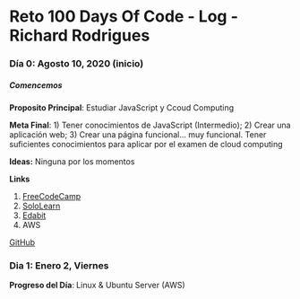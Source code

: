 # Reto 100 Days Of Code - Log - Richard Rodrigues

### Día 0: Agosto 10, 2020 (inicio)
##### Comencemos

**Proposito Principal**: Estudiar JavaScript y Ccoud Computing

**Meta Final**: 1) Tener conocimientos de JavaScript (Intermedio); 2) Crear una aplicación web; 3) Crear una página funcional... muy funcional.
Tener suficientes conocimientos para aplicar por el examen de cloud computing

**Ideas:** Ninguna por los momentos

**Links**
1. [FreeCodeCamp](https://www.freecodecamp.org/)
2. [SoloLearn](https://www.sololearn.com/)
3. [Edabit](https://edabit.com/challenges)
3. AWS 

[GitHub](https://github.com/rich1n/100-days-rich1n)


### Dia 1: Enero 2, Viernes
**Progreso del Día**: Linux & Ubuntu Server (AWS)
